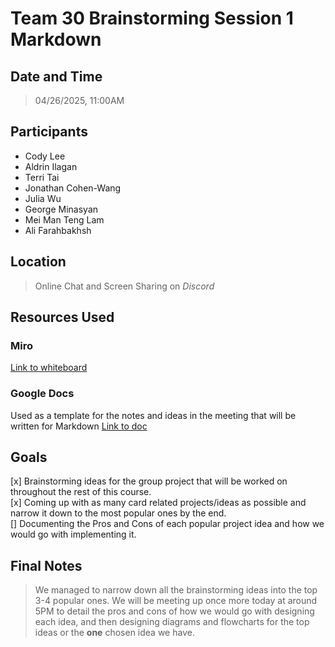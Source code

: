 # Team 30 Brainstorming Session 1 Markdown

## Date and Time
> 04/26/2025, 11:00AM

## Participants
- Cody Lee
- Aldrin Ilagan
- Terri Tai
- Jonathan Cohen-Wang
- Julia Wu
- George Minasyan
- Mei Man Teng Lam
- Ali Farahbakhsh

## Location
> Online Chat and Screen Sharing on *Discord*

## Resources Used

### Miro 
[Link to whiteboard](https://miro.com/app/board/uXjVI9843UY=/?share_link_id=896702531163)

### Google Docs 
Used as a template for the notes and ideas in the meeting that will be written for Markdown
[Link to doc](https://docs.google.com/document/d/1SKcrNYk3fquT3n92xKi909bWGYk7OItviDr61khg3pw/edit?usp=sharing)

## Goals
[x] Brainstorming ideas for the group project that will be worked on throughout the rest of this course. <br>
[x] Coming up with as many card related projects/ideas as possible and narrow it down to the most popular ones by the end. <br>
[] Documenting the Pros and Cons of each popular project idea and how we would go with implementing it. <br>

## Final Notes
> We managed to narrow down all the brainstorming ideas into the top 3-4 popular ones. We will be meeting up once more today at around 5PM to detail the pros and cons of how we would go with designing each idea, and then designing diagrams and flowcharts for the top ideas or the **one** chosen idea we have.
